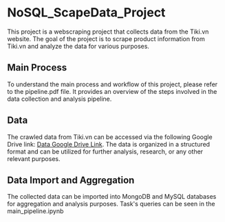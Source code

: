 # NoSQL_ScapeData_Project
This project is a webscraping project that collects data from the Tiki.vn website. The goal of the project is to scrape product information from Tiki.vn and analyze the data for various purposes.
## Main Process
To understand the main process and workflow of this project, please refer to the pipeline.pdf file. It provides an overview of the steps involved in the data collection and analysis pipeline.

## Data

The crawled data from Tiki.vn can be accessed via the following Google Drive link: [Data Google Drive Link](https://drive.google.com/drive/folders/1t8mNAOjJfMTAQGt4ijT6_knoSJHsSLik?usp=sharing). The data is organized in a structured format and can be utilized for further analysis, research, or any other relevant purposes.

## Data Import and Aggregation

The collected data can be imported into MongoDB and MySQL databases for aggregation and analysis purposes.
Task's queries can be seen in the main_pipeline.ipynb
